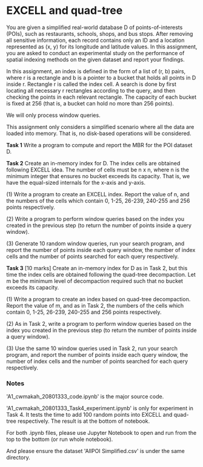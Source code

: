 # EXCELL and quad-tree
You are given a simplified real-world database D of points-of-interests (POIs), such as 
restaurants, schools, shops, and bus stops. After removing all sensitive information, each record
contains only an ID and a location represented as (x, y) for its longitude and latitude values. In 
this assignment, you are asked to conduct an experimental study on the performance of spatial 
indexing methods on the given dataset and report your findings.

In this assignment, an index is defined in the form of a list of (r, b) pairs, where r is a rectangle 
and b is a pointer to a bucket that holds all points in D inside r. Rectangle r is called the index 
cell. A search is done by first locating all necessary r rectangles according to the query, and then 
checking the points in each relevant rectangle. The capacity of each bucket is fixed at 256 (that is, 
a bucket can hold no more than 256 points).

We will only process window queries.

This assignment only considers a simplified scenario where all the data are loaded into memory. 
That is, no disk-based operations will be considered.

**Task 1** Write a program to compute and report the MBR for the POI dataset D.

**Task 2** Create an in-memory index for D. The index cells are obtained following 
EXCELL idea. The number of cells must be n x n, where n is the minimum integer that ensures 
no bucket exceeds its capacity. That is, we have the equal-sized internals for the x-axis and y-axis.

(1) Write a program to create an EXCELL index. Report the value of n, and the 
numbers of the cells which contain 0, 1-25, 26-239, 240-255 and 256 points respectively.

(2) Write a program to perform window queries based on the index you created in 
the previous step (to return the number of points inside a query window). 

(3) Generate 10 random window queries, run your search program, and report the 
number of points inside each query window, the number of index cells and the number of 
points searched for each query respectively. 

**Task 3** [10 marks] Create an in-memory index for D as in Task 2, but this time the index cells are 
obtained following the quad-tree decompaction. Let m be the minimum level of decompaction 
required such that no bucket exceeds its capacity.

(1) Write a program to create an index based on quad-tree decompaction. Report 
the value of m, and as in Task 2, the numbers of the cells which contain 0, 1-25, 26-239, 
240-255 and 256 points respectively.

(2) As in Task 2, write a program to perform window queries based on the index 
you created in the previous step (to return the number of points inside a query window). 

(3) Use the same 10 window queries used in Task 2, run your search program, and 
report the number of points inside each query window, the number of index cells and the 
number of points searched for each query respectively.

### Notes
'A1_cwmakah_20801333_code.ipynb' is the major source code.

'A1_cwmakah_20801333_Task4_experiment.ipynb' is only for experiment in Task 4.
It tests the time to add 100 random points into EXCELL and quad-tree respectively.
The result is at the bottom of notebook.

For both .ipynb files, please use Jupyter Notebook to open and run from the top to the bottom (or run whole notebook).

And please ensure the dataset 'AllPOI Simplified.csv' is under the same directory.
